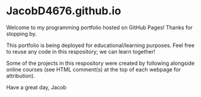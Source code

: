# JacobD4676.github.io
Welcome to my programming portfolio hosted on GitHub Pages! Thanks for stopping by.

This portfolio is being deployed for educational/learning purposes. Feel free to reuse any code in this respository; we can learn together!

Some of the projects in this respository were created by following alongside online courses (see HTML comment(s) at the top of each webpage for attribution).

Have a great day,
Jacob
